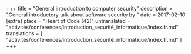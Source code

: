 +++
title = "General introduction to computer security"
description = "General introductory talk about software security by "
date = 2017-02-10
[extra]
place = "Heart of Code (42)"
untranslated = "activités/conférences/introduction_securité_informatique/index.fr.md"
translations = [
    "activités/conférences/introduction_securité_informatique/index.fr.md"
]
+++
